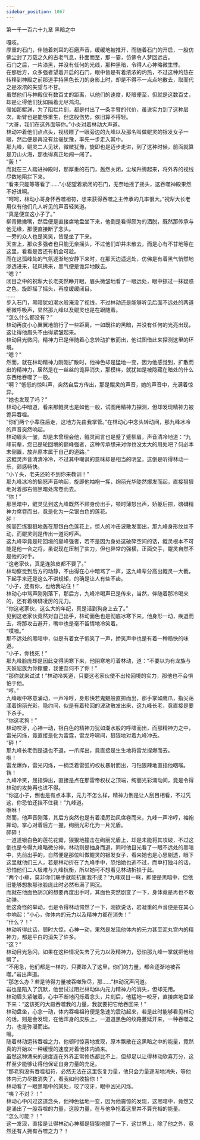 ```yaml
---
sidebar_position: 1067
---
```

 第一千一百六十九章 黑暗之中


嘎吱。  
厚重的石门，伴随着刺耳的石磨声音，缓缓地被推开，而随着石门的开启，一股仿佛尘封了万载之久的古老气息，扑面而至，那一霎，仿佛令人梦回远古。  
石门之后，一片漆黑，并没有任何的光线，那种黑暗，令得人心神略微生悸。  
在那后方，众多强者望着开启的石门，眼中皆是有着浓浓的灼热，不过这种灼热在转移到神殿之前那道手持黑色长刀的身影上时，却是不得不一点点地散去，取而代之是浓浓的失望与不甘。  
虽然他们与神殿仅有数百丈的距离，以他们的速度，眨眼便至，但就是这数百丈，却是让得他们犹如隔着无尽鸿沟。  
强如那鲲渊，为了阻拦片刻，都是付出了一条手臂的代价，虽说实力到了这种层次，断臂也是能够重生，但这般伤势，依旧算不得轻。  
“大哥，我们在这外面等你。”小炎对着林动大声道。  
林动冲着他们点点头，视线瞟了一眼旁边的九峰以及那名叫做鲲灵的银发女子一眼，然后便是再没有丝毫犹豫，率先一步走入其中。  
那九峰，鲲灵二人见状，微微犹豫，旋即也是迈步走进，到了这种时候，前面就算是刀山火海，那也得真正地闯一闯了。  
“轰！”  
而就在三人踏进神殿时，那厚重的石门，轰然关闭，尘埃升腾起来，将外界的视线尽数地阻拦下来。  
“看来只能等等看了……”小貂望着紧闭的石门，无奈地摇了摇头，这吞噬神殿果然不好进啊。  
“呵呵，林动小哥身怀吞噬祖符，想来获得吞噬之主传承的几率很大。”祝犁大长老用仅有他们几人听见的声音轻笑道。  
“真是便宜这小子了。”  
柳青撇撇嘴，然后便是直接席地盘坐下来，他倒是看得颇为的洒脱，既然那传承与他无缘，那便直接断了念头。  
一旁的众人也是笑笑，皆是坐了下来。  
天空上，那众多强者也只能无奈摇头，不过他们却并未散去，而是心有不甘地等在这里，看看是否还有机会可趁。  
而在这孤峰处的气氛逐渐地安静下来时，在那天边遥远处，仿佛是有着黑气悄然地渗透进来，轻风拂来，黑气便是诡异地散去。  
“嗯？”  
闭目之中的祝犁大长老突然睁开眼，眉头微皱地看了一眼远处，眼中掠过一抹疑惑之色，旋即摇了摇头，再度缓缓闭目。  
……  
步入石门，黑暗犹如潮水般淹没了视线，不过林动还是能够听见后面不远处的两道细微呼吸声，显然那九峰以及鲲灵也是在跟随着。  
“怎么什么都没有？”  
林动再度小心翼翼地前行了一些距离，一如既往的黑暗，并没有任何的光亮出现，这让得他眉头不由得紧皱起来。  
林动目光微闪，精神力已是伴随着心念转动扩散而出，他试图借此来探测这里的环境。  
“嗯？”  
然而，就在林动精神力刚刚扩散时，他神色却是猛地一变，因为他感觉到，扩散而出的精神力，居然是在一丝丝的诡异消失，那模样，就犹如是被隐藏在暗处的什么东西给吞噬了一般。  
“啊？”低低的惊叫声，突然自后方传出，那是鲲灵的声音，她的声音中，充满着惊异。  
“她也发现了吗？”  
林动心中暗道，看来那鲲灵也是如他一般，试图用精神力探测，但却发现精神力被诡异吞噬。  
“你们两个小辈往后走，这地方先由我掌管。”在林动心中念头转动间，那九峰冰冷的声音突然响起。  
林动眉头一皱，却是未曾理会他，鲲灵闻言也是蹙了蹙柳眉，声音清冷地道：“九峰前辈，您已是轮回境的巅峰强者，这种传承想来对你也没太大的用处吧？何必本末倒置，放弃原本属于自己的道路。”  
这鲲灵声音清清冷冷，不过其中嘲讽的意味却是相当的明显，这倒是听得林动一乐，颇感畅快。  
“小丫头，老夫还轮不到你来教训！”  
那九峰冰冷的恼怒声音响起，旋即他袖袍一挥，绚丽光华陡然爆发而起，直接狠狠地对着那右侧黑暗处席卷而去。  
“你！”  
那黑暗中，鲲灵见到这九峰既然不顾身份出手，顿时薄怒出声，娇躯后掠，磅礴精神力席卷而出，竟是化为一朵银白色的莲花。  
砰！  
绚丽匹练狠狠地轰在那银白色莲花上，惊人的冲击波散发而出，那九峰身形纹丝不动，而鲲灵则是传出一道闷哼声。  
这九峰毕竟是轮回境的巅峰强者，若不是因为身处这破碎空间的话，鲲灵根本不可能是他一合之将，虽说现在压制了实力，但也异常的强横，正面交手，鲲灵自然不是他的对手。  
“这老家伙，真是连脸皮都不要了。”  
林动察觉到后方的动静，不由得在心中暗骂了一声，这九峰辈分高出鲲灵一大截，下起手来还是这么不讲规矩，的确是让人有些不齿。  
“小子，还有你，也给我站住！”  
林动心中骂声刚刚落下，那后方，九峰冷喝声已是传来，当然，伴随着那冷喝来的，还有着磅礴凌厉的元力。  
“你这老家伙，这么大的年纪，真是活到狗身上去了。”  
见到这老家伙竟然对自己出手，林动面色也是彻底冰寒下来，他身形一动，疾退而去，将那攻击避开，嘴中也是毫不留情地冷笑着。  
“噗嗤。”  
那不远处的黑暗中，似是有着女子低笑了一声，娇笑声中也是有着一种畅快的味道。  
“小子，你找死！”  
那九峰脸庞却是因此变得阴寒下来，他阴寒地盯着林动，道：“不要以为有龙族与天妖貂族为你撑腰，我便奈何不了你！”  
“那你就来试试！”林动冷笑道，只要这老家伙使不出轮回境的实力，那他也不会惧怕于他。  
“哼。”  
九峰眼中寒意涌动，一声冷哼，身形快若鬼魅般直掠而出，那手掌如鹰爪，指尖荡漾着绚丽光彩，隐约间，似是有着轮回的波动散发出来，这九峰长老，竟直接是要下杀手。  
“你这老狗！”  
林动咬牙，心神一动，银白色的精神力犹如潮水般的呼啸而出，而那精神力之中，雷光闪烁，竟直接是化为雷霆，雷龙呼啸间，狠狠地对着九峰冲去。  
“砰！”  
那九峰长老倒是退也不退，一爪挥出，竟直接是生生地将雷龙捏爆而去。  
咻！  
雷龙爆炸，雷光闪烁，一柄泛着雷弧的权杖暴射而出，刁钻狠辣地直指他咽喉。  
铛！  
九峰冷笑，屈指弹出，直接是点在那雷帝权杖之顶端，绚丽光彩涌动间，竟是令得林动的攻势再也进不得。  
“你这小子，倒也是有点本事，元力不怎么样，精神力倒是让人刮目相看，不过凭这，你恐怕还挡不住我！”九峰道。  
咻咻！  
然而，他声音刚落，其后方突然也是有着凌厉劲风席卷而来，九峰一声冷哼，袖袍挥动，掌心对着后方一握，绚丽光彩化为一片光盾。  
砰砰！  
一道道银白色的莲花花瓣，狠狠地撞击在绚丽光盾上，却是未能将其攻破，不过这倒也是令得九峰略微分神，林动则是抽身而退，同时他目光看了一眼不远处的黑暗中，先前出手的，自然便是那位叫做鲲灵的银发女子，看来她也是心思剔透，眼下这里就他们三人，若是林动折在了九峰手中，恐怕她也逃不过，而单打独斗的话，恐怕他们二人极难与九峰抗衡，所以她可不想看见林动折损于此。  
“两个小辈，莫非你们联手就能抗衡我不成？”九峰双目一眯，即便是黑暗中，但依旧能够想象那张脸庞此时必然布满了阴沉。  
而就在他面色阴沉的想要再度出手时，其面色突然剧变了一下，身体竟是再也不敢动弹。  
他这奇怪的举动，也是令得林动愕然了一下，刚欲说话，岩凝重的声音便是在其心中响起：“小心，你体内的元力以及精神力都在消失！”  
“什么？！”  
林动听得此话，顿时大惊，心神一动，果然是发现他体内的元力甚至泥丸宫内的精神力，都是平白的消失了许多。  
“这？”  
林动目光急闪，如果在这种情况失去了元力以及精神力，恐怕那九峰一掌就把他给劈了。  
“不用急，他们都是一样的，只要踏入了这里，你们的力量，都会逐渐地被吞噬。”岩出声道。  
“那怎么办？若是待得力量被吞噬殆尽，那……”林动沉声问道。  
岩也是陷入了沉默，他尝试过阻拦林动体内元力精神力的消失，但却无用。  
林动眉头紧皱着，心中不断地闪烁着念头，片刻后，他猛地一咬牙，直接席地盘坐下来：“这该死的大殿吞噬我的力量，我就要把它给吞回来！”  
林动盘坐，心念一动，体内吞噬祖符便是急速的震动起来，若是此时能够看见林动的话，则是会发现，在他浑身的皮肤上，一道道黑色的纹路蔓延开来，一种吞噬之力，也是弥漫而出。  
嗡。  
随着林动运转吞噬之力，他顿时惊喜地发现，原本飘散在这黑暗之中的能量，竟然真的开始以一种缓慢的速度对着他体内涌来。  
虽然这种涌来的速度连在外界正常修炼都比不上，但却足以让得林动欣喜万分，这样至少能够让得他保证自身力量的充足。  
“那老狗没有吞噬祖符，必然无法在这里恢复力量，他只会力量逐渐地消失，等他体内元力尽数消失了，看我如何收拾你！”  
林动看了一眼黑暗中的某处，咬了咬牙，眼中凶光闪烁。  
“咦？不对？！”  
林动心中闪过这道念头，他神色猛地一变，因为他震惊的发现，这黑暗中，竟然又是涌出了一股吞噬的力量，这股力量，在与他争抢着这里并不算充裕的能量。  
“怎么可能？！”  
这一发现，直接是让得林动心神都是狠狠地颤了一下，这世界上，除了他之外，竟然还有人拥有吞噬之力？！  
  
  
